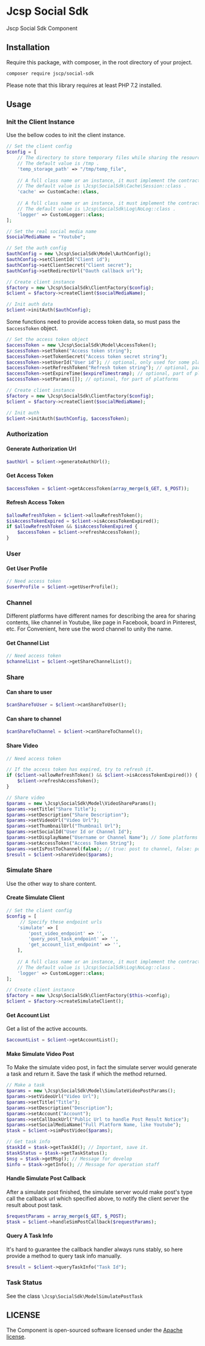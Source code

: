 # Jcsp Social Sdk

Jscp Social Sdk Component

## Installation

Require this package, with composer, in the root directory of your project.

```bash
composer require jscp/social-sdk
```

Please note that this library requires at least PHP 7.2 installed.

## Usage

### Init the Client Instance

Use the bellow codes to init the client instance.

```php
// Set the client config
$config = [
    // The directory to store temporary files while sharing the resources. 
    // The default value is /tmp .
    'temp_storage_path' => "/tmp/temp_file", 
    
    // A full class name or an instance, it must implement the contract \Jcsp\SocialSdk\Contract\CacheInterface . 
    // The default value is \Jcsp\SocialSdk\Cache\Session::class .
    'cache' => CustomCache::class,
    
    // A full class name or an instance, it must implement the contract \Jcsp\SocialSdk\Contract\LoggerInterface. 
    // The default value is \Jcsp\SocialSdk\Log\NoLog::class .
    'logger' => CustomLogger::class;
];

// Set the real social media name
$socialMediaName = "Youtube";

// Set the auth config
$authConfig = new \Jcsp\SocialSdk\Model\AuthConfig();
$authConfig->setClientId("Client id");
$authConfig->setClientSecret("Client secret");
$authConfig->setRedirectUrl("Oauth callback url");

// Create client instance
$factory = new \Jcsp\SocialSdk\ClientFactory($config);
$client = $factory->createClient($socialMediaName);

// Init auth data
$client->initAuth($authConfig);
```

Some functions need to provide access token data, so must pass the `$accessToken` object.

```php
// Set the access token object
$accessToken = new \Jcsp\SocialSdk\Model\AccessToken();
$accessToken->setToken("Access token string");
$accessToken->setTokenSecret("Access token secret string");
$accessToken->setUserId("User id"); // optional, only used for some platforms
$accessToken->setRefreshToken("Refresh token string"); // optional, part of platforms support
$accessToken->setExpireTime($expireTimestramp); // optional, part of platforms support
$accessToken->setParams([]); // optional, for part of platforms

// Create client instance
$factory = new \Jcsp\SocialSdk\ClientFactory($config);
$client = $factory->createClient($socialMediaName);

// Init auth
$client->initAuth($authConfig, $accessToken);
```

### Authorization

#### Generate Authorization Url

```php
$authUrl = $client->generateAuthUrl();
```

#### Get Access Token

```php
$accessToken = $client->getAccessToken(array_merge($_GET, $_POST));
```

#### Refresh Access Token

```php
$allowRefreshToken = $client->allowRefreshToken();
$isAccessTokenExpired = $client->isAccessTokenExpired();
if $allowRefreshToken && $isAccessTokenExpired {
    $accessToken = $client->refreshAccessToken();
}
```

### User

#### Get User Profile

```php
// Need access token
$userProfile = $client->getUserProfile(); 
```

### Channel

Different platforms have different names for describing the area for sharing contents, like channel in Youtube, like page in Facebook, board in Pinterest, etc. 
For Convenient, here use the word channel to unity the name.

#### Get Channel List

```php
// Need access token
$channelList = $client->getShareChannelList();
```

### Share

#### Can share to user

```php
$canShareToUser = $client->canShareToUser();
```

#### Can share to channel

```php
$canShareToChannel = $client->canShareToChannel();
```

#### Share Video

```php
// Need access token

// If the access token has expired, try to refresh it.
if ($client->allowRefreshToken() && $client->isAccessTokenExpired()) {
    $client->refreshAccessToken();
}

// Share video
$params = new \Jcsp\SocialSdk\Model\VideoShareParams();
$params->setTitle("Share Title");
$params->setDescription("Share Description");
$params->setVideoUrl("Video Url");
$params->setThumbnailUrl("Thumbnail Url");
$params->setSocialId("User Id or Channel Id");
$params->setDisplayName("Username or Channel Name"); // Some platforms need social id, other use social display name.
$params->setAccessToken("Access Token String");
$params->setIsPostToChannel(false); // true: post to channel, false: post to user
$result = $client->shareVideo($params);
```

### Simulate Share

Use the other way to share content.

#### Create Simulate Client

```php
// Set the client config
$config = [
     // Specify these endpoint urls
    'simulate' => [
        'post_video_endpoint' => '',
        'query_post_task_endpoint' => '',
        'get_account_list_endpoint' => '',
    ],
    
    // A full class name or an instance, it must implement the contract \Jcsp\SocialSdk\Contract\LoggerInterface. 
    // The default value is \Jcsp\SocialSdk\Log\NoLog::class .
    'logger' => CustomLogger::class;
];

// Create client instance
$factory = new \Jcsp\SocialSdk\ClientFactory($this->config);
$client = $factory->createSimulateClient();
```

#### Get Account List

Get a list of the active accounts.

```php
$accountList = $client->getAccountList();
```

#### Make Simulate Video Post

To Make the simulate video post, in fact the simulate server would generate a task and return it. Save the task if which the method returned.

```php
// Make a task
$params = new \Jcsp\SocialSdk\Model\SimulateVideoPostParams();
$params->setVideoUrl("Video Url");
$params->setTitle("Title");
$params->setDescription("Description");
$params->setAccount("Account");
$params->setCallbackUrl("Public Url to handle Post Result Notice");
$params->setSocialMediaName("Full Platform Name, like Youtube");
$task = $client->simPostVideo($params);

// Get task info
$taskId = $task->getTaskId(); // Important, save it.
$taskStatus = $task->getTaskStatus();
$msg = $task->getMsg(); // Message for develop
$info = $task->getInfo(); // Message for operation staff
```

#### Handle Simulate Post Callback

After a simulate post finished, the simulate server would make post's type call the callback url which specified above, to notify the client server the result about post task.   

```php
$requestParams = array_merge($_GET, $_POST);
$task = $client->handleSimPostCallback($requestParams);
```

#### Query A Task Info

It's hard to guarantee the callback handler always runs stably, so here provide a method to query task info manually.

```php
$result = $client->queryTaskInfo("Task Id");
```

### Task Status

See the class `\Jcsp\SocialSdk\ModelSimulatePostTask`

## LICENSE

The Component is open-sourced software licensed under the [Apache license](LICENSE).

